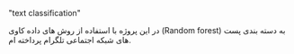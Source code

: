 ﻿"text classification" 

در این پروژه با استفاده از روش های داده کاوی (Random forest) به دسته بندی پست های شبکه اجتماعی تلگرام پرداخته ام.